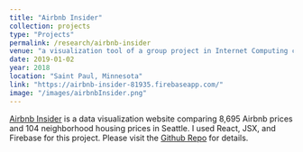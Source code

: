 ```yaml
---
title: "Airbnb Insider"
collection: projects
type: "Projects"
permalink: /research/airbnb-insider
venue: "a visualization tool of a group project in Internet Computing class"
date: 2019-01-02
year: 2018
location: "Saint Paul, Minnesota"
link: "https://airbnb-insider-81935.firebaseapp.com/"
image: "/images/airbnbInsider.png"
---
```


[Airbnb Insider](https://airbnb-insider-81935.firebaseapp.com/) is a data visualization website comparing 8,695 Airbnb prices and 104 neighborhood housing prices in Seattle. I used React, JSX, and Firebase for this project. Please visit the [Github Repo](https://github.com/ykelly/insider) for details.
